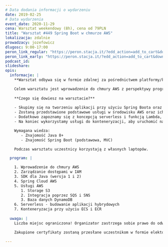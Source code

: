 ```yaml
---
# Data dodania informacji o wydarzeniu
date: 2019-02-25
# Data wydarzenia
event_date: 2020-11-29
cena: Warsztat weekendowy (8h), cena od 79PLN
title: "Warsztat #449 Spring Boot w chmurze AWS"
lokalizacja: zdalnie
prowadzacy: jozefowicz
dlugosc: 9:00-17:00
peron_link_regular: "https://peron.stacja.it/?edd_action=add_to_cart&download_id=4067&edd_options[price_id]=1"
peron_link_early: "https://peron.stacja.it/?edd_action=add_to_cart&download_id=4067&edd_options[price_id]=2"
podcast_id:
slideshare:
opis:
  informacje: |
    **Warsztat odbywa się w formie zdalnej za pośrednictwem platformy/komunikatora online, z wykorzystaniem dźwięku, obrazu z kamery, udostępniania ekranu komputera prowadzącego i uczestników.** 

    Celem warsztatu jest wprowadzenie do chmury AWS z perspektywy programisty Java. 
    
    **Czego się dowiesz na warsztacie?** 
    
    - Skupimy się na tworzeniu aplikacji przy użyciu Spring Boota oraz projektu Spring Cloud AWS. 
    - Zostaną przedstawione podstawowe usługi w środowisku AWS oraz ich użycie z poziomu dostępnego SDK. 
    - Dodatkowo zapoznamy się z koncepcją serverless i funkcją Lambda, którą połączymy następnie z naszą Springową aplikacją.
    - Na koniec wykorzystamy usługi do konteneryzacji, aby uruchomić naszą aplikację w chmurze AWS. 

    Wymagana wiedza: 
       - Znajomość Java 8+
       - Znajomość Spring Boot (podstawowa, MVC) 

    Podczas warsztatu uczestnicy korzystają z własnych laptopów. 

  program: |

    1. Wprowadzenie do chmury AWS
    2. Zarządzanie dostępami w IAM
    3. SDK dla Java (wersja 1 i 2)
    4. Spring Cloud AWS
    5. Usługi AWS
       1. Storage S3
       2. Integracja poprzez SQS i SNS
       3. Baza danych DynamoDB
    6. Serverless - budowanie aplikacji hybrydowych
    7. Konteneryzacja przy użyciu ECS i ECR
  
  uwaga: |
    Liczba miejsc ograniczona! Organizator zastrzega sobie prawo do odwołania wydarzenia w przypadku niezgłoszenia się minimalnej liczby uczestników.

    Zakupione certyfikaty zostaną przesłane uczestnikom w formie elektoronicznej po warsztacie. Jeśli chcesz otrzymać zakupiony certyfikat w formie papierowej, zgłoś to mailowo na adres kontakt@stacja.it.

---
```

